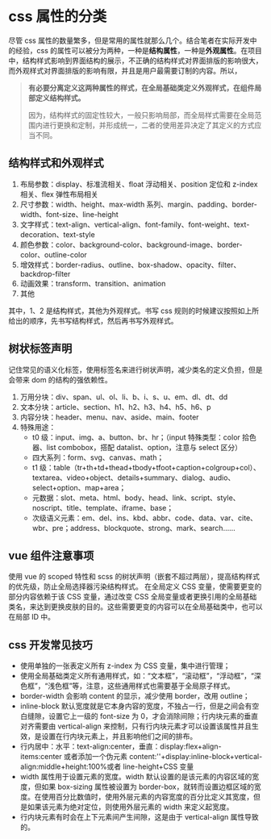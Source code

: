 # css 属性的分类
尽管 css 属性的数量繁多，但是常用的属性就那么几个。结合笔者在实际开发中的经验，css 的属性可以被分为两种，一种是**结构属性**，一种是**外观属性**。在项目中，结构样式影响到界面结构的展示，不正确的结构样式对界面排版的影响很大，而外观样式对界面排版的影响有限，并且是用户最需要订制的内容。所以，

> **有必要分离定义这两种属性的样式，在全局基础类定义外观样式，在组件局部定义结构样式。**
>
> 因为，结构样式的固定性较大，一般只影响局部，而全局样式需要在全局范围内进行更换和定制，并形成统一，二者的使用差异决定了其定义的方式应当不同。

## 结构样式和外观样式
1. 布局参数：display、标准流相关、float 浮动相关、position 定位和 z-index 相关、flex 弹性布局相关
2. 尺寸参数：width、height、max-width 系列、margin、padding、border-width、font-size、line-height
3. 文字样式：text-align、vertical-align、font-family、font-weight、text-decoration、text-style
4. 颜色参数：color、background-color、background-image、border-color、outline-color
5. 增效样式：border-radius、outline、box-shadow、opacity、filter、backdrop-filter
6. 动画效果：transform、transition、animation
7. 其他

其中，1、2 是结构样式，其他为外观样式。书写 css 规则的时候建议按照如上所给出的顺序，先书写结构样式，然后再书写外观样式。

## 树状标签声明

记住常见的语义化标签，使用标签名来进行树状声明，减少类名的定义负担，但是会带来 dom 的结构的强依赖性。

1. 万用分块：div、span、ul、ol、li、b、i、s、u、em、dl、dt、dd
2. 文本分块：article、section、h1、h2、h3、h4、h5、h6、p
3. 内容分块：header、menu、nav、aside、main、footer
4. 特殊用途：
   - t0 级：input、img、a、button、br、hr；（input 特殊类型：color 拾色器、list combobox，搭配 datalist、option，注意与 select 区分）
   - 四大系列：form、svg、canvas、math；
   - t1 级：table（tr+th+td+thead+tbody+tfoot+caption+colgroup+col）、textarea、video+object、details+summary、dialog、audio、select+option、map+area；
   - 元数据：slot、meta、html、body、head、link、script、style、noscript、title、template、iframe、base；
   - 次级语义元素：em、del、ins、kbd、abbr、code、data、var、cite、wbr、pre；address、blockquote、strong、mark、search……

## vue 组件注意事项
使用 vue 的 scoped 特性和 scss 的树状声明（嵌套不超过两层），提高结构样式的优先级，防止全局选择器污染结构样式。
在全局定义 CSS 变量，使需要更变的部分内容依赖于该 CSS 变量，通过改变 CSS 全局变量或者更换引用的全局基础类名，来达到更换皮肤的目的。这些需要更变的内容可以在全局基础类中，也可以在局部 ID 中。

## css 开发常见技巧
- 使用单独的一张表定义所有 z-index 为 CSS 变量，集中进行管理；
- 使用全局基础类定义所有通用样式，如：“文本框”，“滚动框”，“浮动框”，“深色框”，“浅色框”等，注意，这些通用样式也需要基于全局原子样式。
- border-width 会影响 content 的显示，减少使用 border，改用 outline；
- inline-block 默认宽度就是它本身内容的宽度，不独占一行，但是之间会有空白缝隙，设置它上一级的 font-size 为 0，才会消除间隙；行内块元素的垂直对齐需要由 vertical-align 来控制，只有行内块元素才可以设置该属性并且生效，是设置在行内块元素上，并且影响他们之间的排布。
- 行内居中：水平：text-align:center，垂直：display:flex+align-items:center 或者添加一个伪元素 content:''+display:inline-block+vertical-align:middle+height:100%或者 line-height+CSS 变量
- width 属性用于设置元素的宽度。width 默认设置的是该元素的内容区域的宽度，但如果 box-sizing 属性被设置为 border-box，就转而设置边框区域的宽度。在使用百分比数值时，使用外层元素的内容宽度的百分比定义其宽度，但是如果该元素为绝对定位，则使用外层元素的 width 来定义起宽度。
- 行内块元素有时会在上下元素间产生间隙，这是由于 vertical-align 属性导致的。
